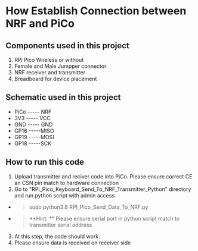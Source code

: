 # How Establish Connection between NRF and PiCo


## Components used in this project
1. RPi Pico Wireless or without
2. Female and Male Jumpper connector
3. NRF receiver and transmitter
4. Breadboard for device placement

## Schematic used in this project
* PiCo ----- NRF
* 3V3 ----- VCC
* GND ----- GND
* GP16 -----MISO
* GP19 -----MOSI
* GP18 -----SCK

## How to run this code
1. Upload transmitter and reciver code into PiCo. Please ensure correct CE an CSN pin match to hardware connection
2. Go to "RPi_Pico_Keyboard_Send_To_NRF_Transmitter_Python" directory and run python script with admin access
- > sudo python3.8 RPI_Pico_Send_Data_To_NRF.py
- > **Hint: ** Please ensure serial port in python script match to transmitter serial address
3. At this step, the code should work.
4. Please ensure data is received on receiver side

